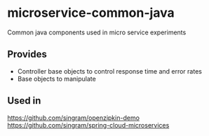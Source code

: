 # microservice-common-java
Common java components used in micro service experiments

## Provides

- Controller base objects to control response time and error rates
- Base objects to manipulate

## Used in

https://github.com/singram/openzipkin-demo
https://github.com/singram/spring-cloud-microservices